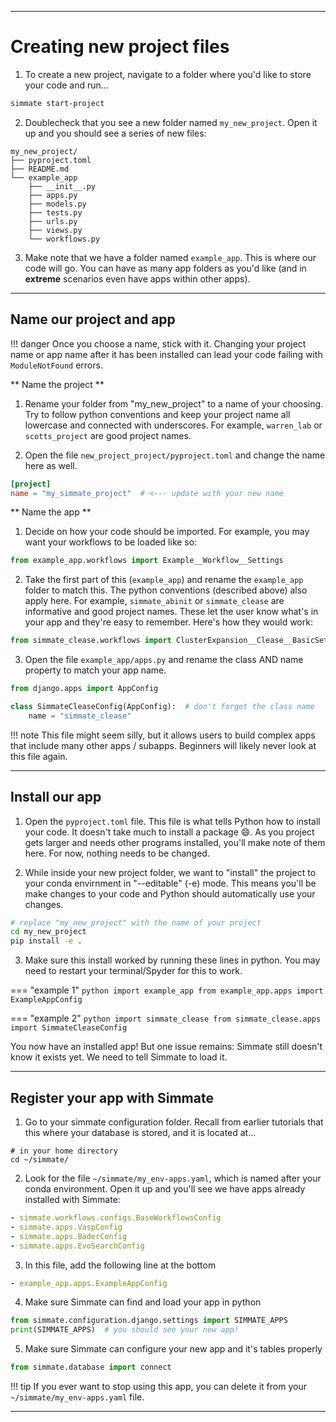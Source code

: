 -------------------------------------------------------------------------------

# Creating new project files

1. To create a new project, navigate to a folder where you'd like to store your code and run...
``` bash
simmate start-project
```

2. Doublecheck that you see a new folder named `my_new_project`. Open it up and you should see a series of new files:
```
my_new_project/
├── pyproject.toml
├── README.md
└── example_app
    ├── __init__.py
    ├── apps.py
    ├── models.py
    ├── tests.py
    ├── urls.py
    ├── views.py
    └── workflows.py
```

3. Make note that we have a folder named `example_app`. This is where our code will go. You can have as many app folders as you'd like (and in **extreme** scenarios even have apps within other apps).

-------------------------------------------------------------------------------

## Name our project and app

!!! danger
    Once you choose a name, stick with it. Changing your project name or app name after it has
    been installed can lead your code failing with `ModuleNotFound` errors.

** Name the project **

1. Rename your folder from "my_new_project" to a name of your choosing. Try to follow python conventions and keep your project name all lowercase and connected with underscores. For example, `warren_lab` or `scotts_project` are good project names.

2. Open the file `new_project_project/pyproject.toml` and change the name here as well.
``` toml
[project]
name = "my_simmate_project"  # <--- update with your new name
```

** Name the app **

1. Decide on how your code should be imported. For example, you may want your workflows to be loaded like so:
``` python
from example_app.workflows import Example__Workflow__Settings
```

2. Take the first part of this (`example_app`) and rename the `example_app` folder to match this. The python conventions (described above) also apply here. For example, `simmate_abinit` or `simmate_clease` are informative and good project names. These let the user know what's in your app and they're easy to remember. Here's how they would work:
``` python
from simmate_clease.workflows import ClusterExpansion__Clease__BasicSettings
```

3. Open the file `example_app/apps.py` and rename the class AND name property to match your app name.
``` python
from django.apps import AppConfig

class SimmateCleaseConfig(AppConfig):  # don't forget the class name
    name = "simmate_clease"
```

!!! note
    This file might seem silly, but it allows users to build complex apps that
    include many other apps / subapps. Beginners will likely never look at this
    file again.

-------------------------------------------------------------------------------

## Install our app

1. Open the `pyproject.toml` file. This file is what tells Python how to install your code. It doesn't take much to install a package :smile:. As you project gets larger and needs other programs installed, you'll make note of them here. For now, nothing needs to be changed.

2. While inside your new project folder, we want to "install" the project to
your conda envirnment in "--editable" (-e) mode. This means you'll be make changes to your code and Python should automatically use your changes.
``` bash
# replace "my_new_project" with the name of your project
cd my_new_project
pip install -e .
```

3. Make sure this install worked by running these lines in python. You may need to restart your terminal/Spyder for this to work.

=== "example 1"
    ``` python
    import example_app
    from example_app.apps import ExampleAppConfig
    ```

=== "example 2"
    ``` python
    import simmate_clease
    from simmate_clease.apps import SimmateCleaseConfig
    ```

You now have an installed app! But one issue remains: Simmate still doesn't know
it exists yet. We need to tell Simmate to load it.

-------------------------------------------------------------------------------

## Register your app with Simmate


1. Go to your simmate configuration folder. Recall from earlier tutorials that
this where your database is stored, and it is located at...
```
# in your home directory
cd ~/simmate/
```

2. Look for the file `~/simmate/my_env-apps.yaml`, which is named after your
conda environment. Open it up and you'll see we have apps already installed
with Simmate:
``` yaml
- simmate.workflows.configs.BaseWorkflowsConfig
- simmate.apps.VaspConfig
- simmate.apps.BaderConfig
- simmate.apps.EvoSearchConfig
```

3. In this file, add the following line at the bottom
``` yaml
- example_app.apps.ExampleAppConfig
```

4. Make sure Simmate can find and load your app in python
``` python
from simmate.configuration.django.settings import SIMMATE_APPS
print(SIMMATE_APPS)  # you should see your new app!
```

5. Make sure Simmate can configure your new app and it's tables properly
``` python
from simmate.database import connect
```


!!! tip
    If you ever want to stop using this app, you can delete it from your `~/simmate/my_env-apps.yaml` file.

-------------------------------------------------------------------------------
